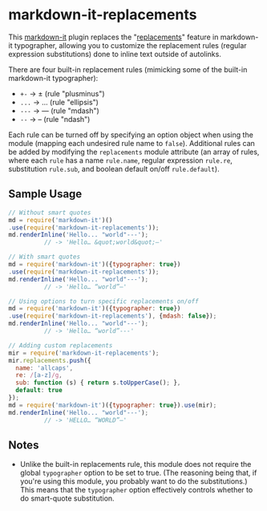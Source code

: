 # markdown-it-replacements
This [markdown-it](https://github.com/markdown-it/markdown-it) plugin
replaces the
"[replacements](https://github.com/markdown-it/markdown-it/blob/master/lib/rules_core/replacements.js)"
feature in markdown-it typographer, allowing you to customize the replacement
rules (regular expression substitutions) done to inline text outside of
autolinks.

There are four built-in replacement rules (mimicking some of the built-in
markdown-it typographer):

* `+-` &rarr; ± (rule "plusminus")
* `...` &rarr; … (rule "ellipsis")
* `---` &rarr; &mdash; (rule "mdash")
* `--` &rarr; &ndash; (rule "ndash")

Each rule can be turned off by specifying an option object when using the
module (mapping each undesired rule name to `false`).
Additional rules can be added by modifying the `replacements` module attribute
(an array of rules, where each `rule` has a name `rule.name`,
regular expression `rule.re`, substitution `rule.sub`, and boolean
default on/off `rule.default`).

## Sample Usage

```javascript
// Without smart quotes
md = require('markdown-it')()
.use(require('markdown-it-replacements'));
md.renderInline('Hello... "world"---');
          // -> 'Hello… &quot;world&quot;—'

// With smart quotes
md = require('markdown-it')({typographer: true})
.use(require('markdown-it-replacements'));
md.renderInline('Hello... "world"---');
          // -> 'Hello… “world”—'

// Using options to turn specific replacements on/off
md = require('markdown-it')({typographer: true})
.use(require('markdown-it-replacements'), {mdash: false});
md.renderInline('Hello... "world"---');
          // -> 'Hello… “world”---'

// Adding custom replacements
mir = require('markdown-it-replacements');
mir.replacements.push({
  name: 'allcaps',
  re: /[a-z]/g,
  sub: function (s) { return s.toUpperCase(); },
  default: true
});
md = require('markdown-it')({typographer: true}).use(mir);
md.renderInline('Hello... "world"---');
          // -> 'HELLO… “WORLD”—'

```

## Notes

* Unlike the built-in replacements rule, this module does not require
  the global `typographer` option to be set to true.  (The reasoning being
  that, if you're using this module, you probably want to do the
  substitutions.)  This means that the `typographer` option effectively
  controls whether to do smart-quote substitution.
